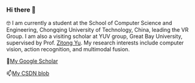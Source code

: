 ### Hi there 👋

🤓 I am currently a student at the School of Computer Science and Engineering, Chongqing University of Technology, China, leading the VR Group. I am also a visiting scholar at YUV group, Great Bay University, supervised by Prof. [Zitong Yu](https://zitongyu.github.io/). My research interests include computer vision, action recognition, and multimodal fusion.

🌱[My Google Scholar](https://scholar.google.com/citations?hl=zh-CN&user=1joiJpUAAAAJ)

📫[My CSDN blob](https://blog.csdn.net/rikeilong?type=blog)

<!--
**rikeilong/rikeilong** is a ✨ _special_ ✨ repository because its `README.md` (this file) appears on your GitHub profile.

Here are some ideas to get you started:

- 🔭 I’m currently working on ...
- 🌱 I’m currently learning ...
- 👯 I’m looking to collaborate on ...
- 🤔 I’m looking for help with ...
- 💬 Ask me about ...
- 📫 How to reach me: ...
- 😄 Pronouns: ...
- ⚡ Fun fact: ...
-->
